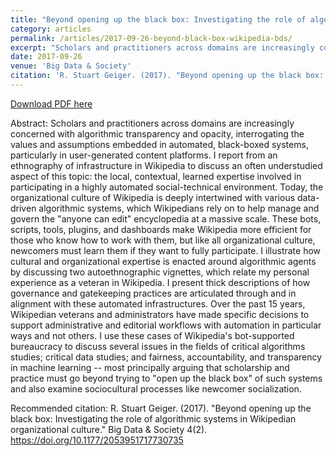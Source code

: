 ```yaml
---
title: "Beyond opening up the black box: Investigating the role of algorithmic systems in Wikipedian organizational culture"
category: articles
permalink: /articles/2017-09-26-beyond-black-box-wikipedia-bds/ 
excerpt: "Scholars and practitioners across domains are increasingly concerned with algorithmic transparency and opacity, interrogating the values and assumptions embedded in automated, black-boxed systems, particularly in user-generated content platforms. I report from an ethnography of infrastructure in Wikipedia to discuss an often understudied aspect of this topic: the local, contextual, learned expertise involved in participating in a highly automated social-technical environment."
date: 2017-09-26
venue: 'Big Data & Society'
citation: 'R. Stuart Geiger. (2017). "Beyond opening up the black box: Investigating the role of algorithmic systems in Wikipedian organizational culture." Big Data & Society 4(2). https://doi.org/10.1177/2053951717730735'
---
```


<a href='http://stuartgeiger.com/algoculture-bds.pdf'>Download PDF here</a>

Abstract: Scholars and practitioners across domains are increasingly concerned with algorithmic transparency and opacity, interrogating the values and assumptions embedded in automated, black-boxed systems, particularly in user-generated content platforms. I report from an ethnography of infrastructure in Wikipedia to discuss an often understudied aspect of this topic: the local, contextual, learned expertise involved in participating in a highly automated social-technical environment. Today, the organizational culture of Wikipedia is deeply intertwined with various data-driven algorithmic systems, which Wikipedians rely on to help manage and govern the "anyone can edit" encyclopedia at a massive scale. These bots, scripts, tools, plugins, and dashboards make Wikipedia more efficient for those who know how to work with them, but like all organizational culture, newcomers must learn them if they want to fully participate. I illustrate how cultural and organizational expertise is enacted around algorithmic agents by discussing two autoethnographic vignettes, which relate my personal experience as a veteran in Wikipedia. I present thick descriptions of how governance and gatekeeping practices are articulated through and in alignment with these automated infrastructures. Over the past 15 years, Wikipedian veterans and administrators have made specific decisions to support administrative and editorial workflows with automation in particular ways and not others. I use these cases of Wikipedia's bot-supported bureaucracy to discuss several issues in the fields of critical algorithms studies; critical data studies; and fairness, accountability, and transparency in machine learning -- most principally arguing that scholarship and practice must go beyond trying to "open up the black box" of such systems and also examine sociocultural processes like newcomer socialization.

Recommended citation: R. Stuart Geiger. (2017). "Beyond opening up the black box: Investigating the role of algorithmic systems in Wikipedian organizational culture." Big Data & Society 4(2). https://doi.org/10.1177/2053951717730735
